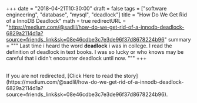 +++
date = "2018-04-21T10:30:00"
draft = false
tags = ["software engineering", "database", "mysql", "deadlock"]
title = "How Do We Get Rid of a InnoDB Deadlock"
math = true
redirectURL = "https://medium.com/@sadlil/how-do-we-get-rid-of-a-innodb-deadlock-6829a2114d1a?source=friends_link&sk=08e46cdbe3c7e3de96f37d8678224b96"
summary = """
Last time i heard the word **deadlock** i was in college. I read the definition of deadlock in text books. I was so lucky
or who knows may be careful that i didn't encounter deadlock until now.
"""
+++

<br>
If you are not redirected, [Click Here to read the story](https://medium.com/@sadlil/how-do-we-get-rid-of-a-innodb-deadlock-6829a2114d1a?source=friends_link&sk=08e46cdbe3c7e3de96f37d8678224b96).

<script>
window.location.href = "https://medium.com/@sadlil/how-do-we-get-rid-of-a-innodb-deadlock-6829a2114d1a?source=friends_link&sk=08e46cdbe3c7e3de96f37d8678224b96"
</script>
